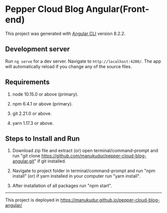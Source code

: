 # Pepper Cloud Blog Angular(Front-end)

This project was generated with [Angular CLI](https://github.com/angular/angular-cli) version 8.2.2.

## Development server

Run `ng serve` for a dev server. Navigate to `http://localhost:4200/`. The app will automatically reload if you change any of the source files.

## Requirements

1. node 10.15.0 or above (primary).
2. npm 6.4.1 or above (primary).

3. git 2.21.0 or above.
4. yarn 1.17.3 or above.

## Steps to Install and Run

1. Download zip file and extract (or) open terminal/command-prompt and run "git clone https://github.com/manukudur/pepper-cloud-blog-angular.git" if git installed.

2. Navigate to project folder in terminal/command-prompt and run "npm install" (or) if yarn installed in your computer run "yarn install".

3. After installation of all packages run "npm start".

---

This project is deployed in https://manukudur.github.io/pepper-cloud-blog-angular/
